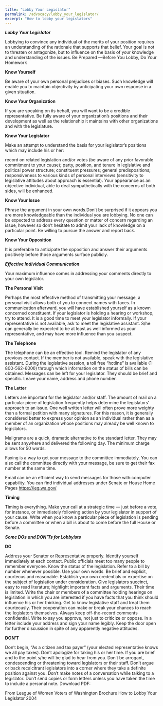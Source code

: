 ```yaml
---
title: "Lobby Your Legislator"
permalink: /advocacy/lobby_your_legislator/
excerpt: "How to lobby your legislators"
---
```


***Lobby Your Legislator***

Lobbying to convince any individual of the merits of your position requires an understanding of the rationale that supports that belief.  Your goal is not to threaten or antagonize, but to influence on the basis of your knowledge and understanding of the issues.
Be Prepared —Before You Lobby, Do Your Homework

**Know Yourself**

Be aware of your own personal prejudices or biases.  Such knowledge will enable you to maintain objectivity by anticipating your own response in a given situation.

**Know Your Organization**

If  you are speaking on its behalf,  you will want to  be  a credible representative.  Be fully  aware of  your organization’s positions  and their  development as  well as the relationship it maintains with other organizations and with the legislature.

**Know Your Legislator**

Make an attempt to understand the basis for your legislator’s positions which may include his or her:

record on related legislation and/or  votes (be aware of any prior favorable  commitment to  your cause);
party, position, and tenure in legislative and political power structure;
constituent pressures;
general predispositions;
responsiveness to various kinds of personal interviews (sensitivity to legislative attitudes about approach is essential).
Your appearance as an objective individual, able to deal sympathetically with the concerns of both sides, will be enhanced.

**Know Your Issue**

Phrase the argument in your own words.Don’t be surprised if it appears you are more knowledgeable than the individual you are lobbying. No one can be expected to address every question or matter of concern regarding an issue, however so don’t hesitate to admit your lack of knowledge on a particular point. Be willing to pursue the answer and report back.

**Know Your Opposition**

It is preferable to anticipate the opposition and answer their arguments positively before those arguments surface publicly.

***Effective Individual Communication***

Your maximum influence comes in addressing your comments directly to your own legislator.

**The Personal Visit**

Perhaps the most effective method of transmitting your message, a personal visit allows both of you to connect names with faces. In communication afterward, you will have established yourself as a known concerned constituent. If your legislator is holding a hearing or workshop, try to attend. It is a good time to meet your legislator informally.
If your representative is not available, ask to meet the legislative assistant. S/he can generally be expected to be at least as well informed as your representative, and may have more influence than you suspect.

**The Telephone**

The telephone can be an effective tool. Remind the legislator of any previous contact. If the member is not available, speak with the legislative assistant.
During the legislative session, a toll free “hotline” is available (1-800-562-6000) through which information on the status of bills can be obtained. Messages can be left for your legislator. They should be brief and specific. Leave your name, address and phone number.

**The Letter**

Letters are important for the legislator and/or staff. The amount of mail on a particular piece of legislation frequently helps determine the legislators’ approach to an issue. One well written letter will often prove more weighty than a formal petition with many signatures. For this reason, it is generally considered better to express your opinion as an individual rather than as a member of an organization whose positions may already be well known to legislators.

Mailgrams are a quick, dramatic alternative to the standard letter. They may be sent anywhere and delivered the following day. The minimum charge allows for 50 words.

Faxing is a way to get your message to the committee immediately. You can also call the committee directly with your message, be sure to get their fax number at the same time.

Email can be an efficient way to send messages for those with computer capability. You can find individual addresses under Senate or House Home Pages https://leg.wa.gov/

**Timing**

Timing is everything. Make your call at a strategic time — just before a vote, for instance, or immediately following action by your legislator in support of your cause. Write when you know a particular piece of legislation is pending before a committee or when a bill is about to come before the full House or Senate.

***Some DOs and DON’Ts for Lobbyists***

**DO**

Address your Senator or Representative properly.
Identify yourself immediately at each contact. Public officials meet too many people to remember everyone.
Know the status of the legislation. Refer to a bill by number whenever possible.
Use your own words.
Be brief and explicit, courteous and reasonable.
Establish your own credentials or expertise on the subject of legislation under consideration.
Give legislators succinct, easy to read literature; highlight important facts and arguments. Their time is limited.
Write the chair or members of a committee holding hearings on legislation in which you are interested if you have facts that you think should influence his or her thinking.
Get to know legislative staff and treat them courteously. Their cooperation can make or break your chances to reach the legislators themselves.
Always keep off-the-record comments confidential.
Write to say you approve, not just to criticize or oppose.
In a letter include your address and sign your name legibly.
Keep the door open for further discussion in spite of any apparently negative attitudes.

**DON’T**

Don’t begin, “As a citizen and tax payer” (your elected representative knows we all pay taxes).
Don’t apologize for taking his or her time. If you are brief and to the point s/he will be glad to hear from you.
Don’t be arrogant, condescending or threatening toward legislators or their staff.
Don’t argue or back recalcitrant legislators into a corner where they take a definite position against you.
Don’t make notes of a conversation while talking to a legislator.
Don’t send copies or form letters unless you have taken the time to include a personal note.
Download PDF:

From League of Women Voters of Washington Brochure How to Lobby Your Legislator 2004
